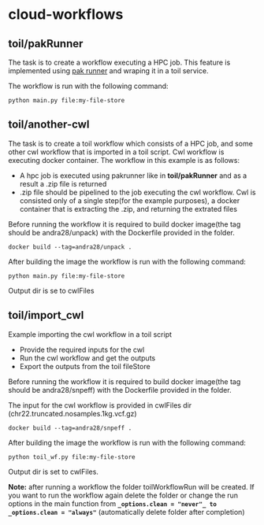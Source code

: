 # cloud-workflows

## toil/pakRunner

The task is to create a workflow executing a HPC job.
This feature is implemented using [pak runner](https://github.com/imilos/pakrunner) and wraping it in a toil service.

The workflow is run with the following command:

```
python main.py file:my-file-store
```

## toil/another-cwl

The task is to create a toil workflow which consists of a HPC job, and some other cwl workflow that is imported in a toil script. Cwl workflow is executing docker container. The workflow in this example is as follows:

* A hpc job is executed using pakrunner like in **toil/pakRunner** and as a result a .zip file is returned
* .zip file should be pipelined to the job executing the cwl workflow. Cwl is consisted only of a single step(for the example purposes), a docker container that is extracting the .zip, and returning the extrated files

Before running the workflow it is required to build docker image(the tag should be andra28/unpack) with the Dockerfile provided in the folder.
```
docker build --tag=andra28/unpack .
```
After building the image the workflow is run with the following command:
```
python main.py file:my-file-store
```

Output dir is se to cwlFiles

## toil/import_cwl
Example importing the cwl workflow in a toil script

* Provide the required inputs for the cwl
* Run the cwl workflow and get the outputs
* Export the outputs from the toil fileStore

Before running the workflow it is required to build docker image(the tag should be andra28/snpeff) with the Dockerfile provided in the folder.

The input for the cwl workflow is provided in cwlFiles dir (chr22.truncated.nosamples.1kg.vcf.gz)
```
docker build --tag=andra28/snpeff .
```
After building the image the workflow is run with the following command:
```
python toil_wf.py file:my-file-store
```

Output dir is set to cwlFiles.


**Note:** after running a workflow the folder toilWorkflowRun will be created. If you want to run the workflow again delete the folder or change the run options in the main function from **`_options.clean = "never"_ to _options.clean = "always"`** (automatically delete folder after completion)
